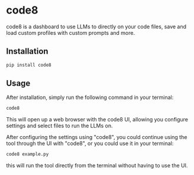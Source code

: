 # code8

code8 is a dashboard to use LLMs to directly on your code files, save and load custom profiles with custom prompts and more.

## Installation

```python
pip install code8
```

## Usage

After installation, simply run the following command in your terminal:

```python
code8
```

This will open up a web browser with the code8 UI, allowing you configure settings
and select files to run the LLMs on.

After configuring the settings using "code8", you could continue using the tool
through the UI with "code8", or you could use it in your terminal:

```python
code8 example.py
```

this will run the tool directly from the terminal without having to use the UI.